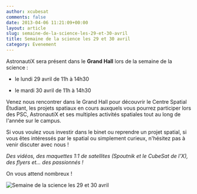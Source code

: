 ```yaml
---
author: xcubesat
comments: false
date: 2013-04-06 11:21:09+00:00
layout: article
slug: semaine-de-la-science-les-29-et-30-avril
title: Semaine de la science les 29 et 30 avril
category: Evenement
---
```


AstronautiX sera présent dans le **Grand Hall** lors de la semaine de la science :



	
  * le lundi 29 avril de 11h à 14h30

	
  * le mardi 30 avril de 11h à 14h30


Venez nous rencontrer dans le Grand Hall pour découvrir le Centre Spatial Étudiant, les projets spatiaux en cours auxquels vous pourrez participer lors des PSC, AstronautiX et ses multiples activités spatiales tout au long de l'année sur le campus.

Si vous voulez vous investir dans le binet ou reprendre un projet spatial, si vous êtes intéressés par le spatial ou simplement curieux, n'hésitez pas à venir discuter avec nous !

_Des vidéos, des maquettes 1:1 de satellites (Spoutnik et le CubeSat de l'X), des flyers et... des passionnés !_

On vous attend nombreux !

![Semaine de la science les 29 et 30 avril](http://xspacecenter.files.wordpress.com/2013/04/logo-cse-sur-fond.png)
